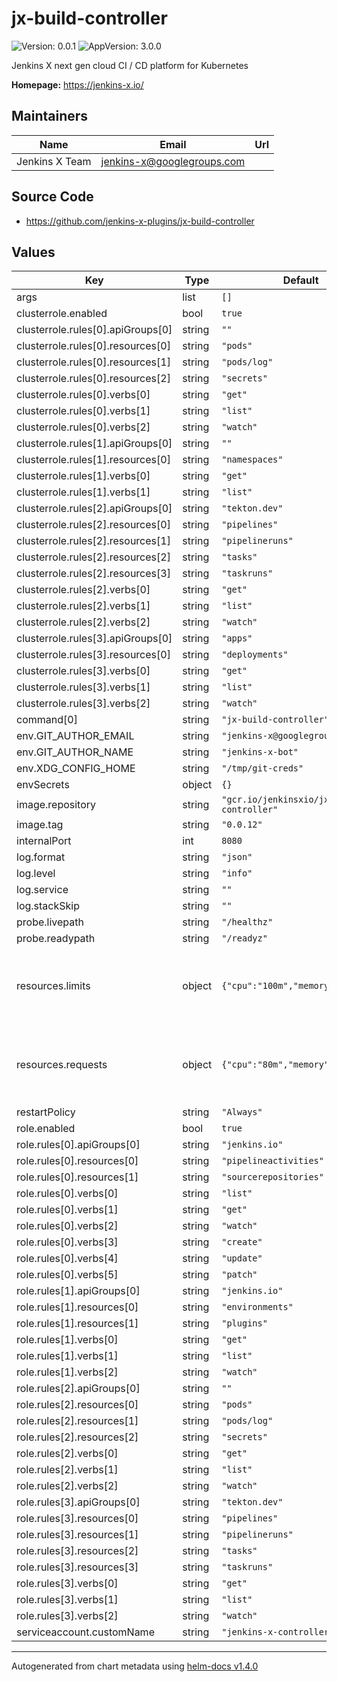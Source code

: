 # jx-build-controller

![Version: 0.0.1](https://img.shields.io/badge/Version-0.0.1-informational?style=flat-square) ![AppVersion: 3.0.0](https://img.shields.io/badge/AppVersion-3.0.0-informational?style=flat-square)

Jenkins X next gen cloud CI / CD platform for Kubernetes

**Homepage:** <https://jenkins-x.io/>

## Maintainers

| Name | Email | Url |
| ---- | ------ | --- |
| Jenkins X Team | jenkins-x@googlegroups.com |  |

## Source Code

* <https://github.com/jenkins-x-plugins/jx-build-controller>

## Values

| Key | Type | Default | Description |
|-----|------|---------|-------------|
| args | list | `[]` |  |
| clusterrole.enabled | bool | `true` |  |
| clusterrole.rules[0].apiGroups[0] | string | `""` |  |
| clusterrole.rules[0].resources[0] | string | `"pods"` |  |
| clusterrole.rules[0].resources[1] | string | `"pods/log"` |  |
| clusterrole.rules[0].resources[2] | string | `"secrets"` |  |
| clusterrole.rules[0].verbs[0] | string | `"get"` |  |
| clusterrole.rules[0].verbs[1] | string | `"list"` |  |
| clusterrole.rules[0].verbs[2] | string | `"watch"` |  |
| clusterrole.rules[1].apiGroups[0] | string | `""` |  |
| clusterrole.rules[1].resources[0] | string | `"namespaces"` |  |
| clusterrole.rules[1].verbs[0] | string | `"get"` |  |
| clusterrole.rules[1].verbs[1] | string | `"list"` |  |
| clusterrole.rules[2].apiGroups[0] | string | `"tekton.dev"` |  |
| clusterrole.rules[2].resources[0] | string | `"pipelines"` |  |
| clusterrole.rules[2].resources[1] | string | `"pipelineruns"` |  |
| clusterrole.rules[2].resources[2] | string | `"tasks"` |  |
| clusterrole.rules[2].resources[3] | string | `"taskruns"` |  |
| clusterrole.rules[2].verbs[0] | string | `"get"` |  |
| clusterrole.rules[2].verbs[1] | string | `"list"` |  |
| clusterrole.rules[2].verbs[2] | string | `"watch"` |  |
| clusterrole.rules[3].apiGroups[0] | string | `"apps"` |  |
| clusterrole.rules[3].resources[0] | string | `"deployments"` |  |
| clusterrole.rules[3].verbs[0] | string | `"get"` |  |
| clusterrole.rules[3].verbs[1] | string | `"list"` |  |
| clusterrole.rules[3].verbs[2] | string | `"watch"` |  |
| command[0] | string | `"jx-build-controller"` |  |
| env.GIT_AUTHOR_EMAIL | string | `"jenkins-x@googlegroups.com"` |  |
| env.GIT_AUTHOR_NAME | string | `"jenkins-x-bot"` |  |
| env.XDG_CONFIG_HOME | string | `"/tmp/git-creds"` |  |
| envSecrets | object | `{}` |  |
| image.repository | string | `"gcr.io/jenkinsxio/jx-build-controller"` |  |
| image.tag | string | `"0.0.12"` |  |
| internalPort | int | `8080` |  |
| log.format | string | `"json"` |  |
| log.level | string | `"info"` |  |
| log.service | string | `""` |  |
| log.stackSkip | string | `""` |  |
| probe.livepath | string | `"/healthz"` |  |
| probe.readypath | string | `"/readyz"` |  |
| resources.limits | object | `{"cpu":"100m","memory":"512Mi"}` | Resource limits applied to the controller pods |
| resources.requests | object | `{"cpu":"80m","memory":"128Mi"}` | Resource requests applied to the controller pods |
| restartPolicy | string | `"Always"` |  |
| role.enabled | bool | `true` |  |
| role.rules[0].apiGroups[0] | string | `"jenkins.io"` |  |
| role.rules[0].resources[0] | string | `"pipelineactivities"` |  |
| role.rules[0].resources[1] | string | `"sourcerepositories"` |  |
| role.rules[0].verbs[0] | string | `"list"` |  |
| role.rules[0].verbs[1] | string | `"get"` |  |
| role.rules[0].verbs[2] | string | `"watch"` |  |
| role.rules[0].verbs[3] | string | `"create"` |  |
| role.rules[0].verbs[4] | string | `"update"` |  |
| role.rules[0].verbs[5] | string | `"patch"` |  |
| role.rules[1].apiGroups[0] | string | `"jenkins.io"` |  |
| role.rules[1].resources[0] | string | `"environments"` |  |
| role.rules[1].resources[1] | string | `"plugins"` |  |
| role.rules[1].verbs[0] | string | `"get"` |  |
| role.rules[1].verbs[1] | string | `"list"` |  |
| role.rules[1].verbs[2] | string | `"watch"` |  |
| role.rules[2].apiGroups[0] | string | `""` |  |
| role.rules[2].resources[0] | string | `"pods"` |  |
| role.rules[2].resources[1] | string | `"pods/log"` |  |
| role.rules[2].resources[2] | string | `"secrets"` |  |
| role.rules[2].verbs[0] | string | `"get"` |  |
| role.rules[2].verbs[1] | string | `"list"` |  |
| role.rules[2].verbs[2] | string | `"watch"` |  |
| role.rules[3].apiGroups[0] | string | `"tekton.dev"` |  |
| role.rules[3].resources[0] | string | `"pipelines"` |  |
| role.rules[3].resources[1] | string | `"pipelineruns"` |  |
| role.rules[3].resources[2] | string | `"tasks"` |  |
| role.rules[3].resources[3] | string | `"taskruns"` |  |
| role.rules[3].verbs[0] | string | `"get"` |  |
| role.rules[3].verbs[1] | string | `"list"` |  |
| role.rules[3].verbs[2] | string | `"watch"` |  |
| serviceaccount.customName | string | `"jenkins-x-controllerbuild"` |  |

----------------------------------------------
Autogenerated from chart metadata using [helm-docs v1.4.0](https://github.com/norwoodj/helm-docs/releases/v1.4.0)
